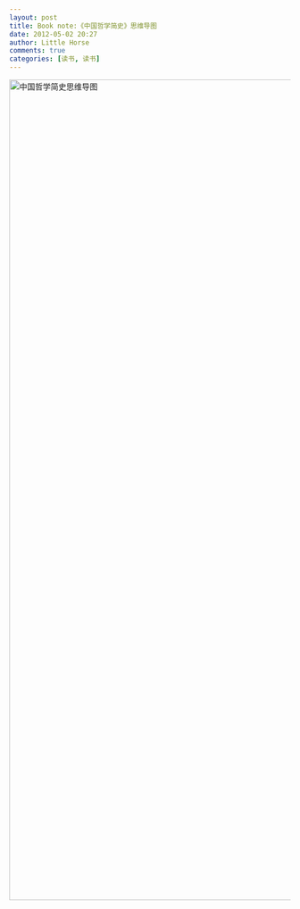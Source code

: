 ```yaml
---
layout: post
title: Book note:《中国哲学简史》思维导图
date: 2012-05-02 20:27
author: Little Horse
comments: true
categories: [读书, 读书]
---
```

<a href="http://manan.org/images/wp/2012/05/中国哲学简史.png"><img class="alignnone size-full wp-image-927" title="中国哲学简史" src="http://manan.org/images/wp/2012/05/中国哲学简史.png" alt="中国哲学简史思维导图" width="1750" height="1472" /></a>
